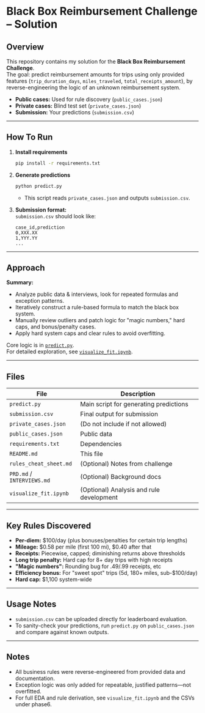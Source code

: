 # Black Box Reimbursement Challenge – Solution

## Overview

This repository contains my solution for the **Black Box Reimbursement Challenge**.  
The goal: predict reimbursement amounts for trips using only provided features (`trip_duration_days`, `miles_traveled`, `total_receipts_amount`), by reverse-engineering the logic of an unknown reimbursement system.

- **Public cases:** Used for rule discovery (`public_cases.json`)
- **Private cases:** Blind test set (`private_cases.json`)
- **Submission:** Your predictions (`submission.csv`)

---

## How To Run

1. **Install requirements**
    ```sh
    pip install -r requirements.txt
    ```

2. **Generate predictions**
    ```sh
    python predict.py
    ```
    - This script reads `private_cases.json` and outputs `submission.csv`.

3. **Submission format:**  
   `submission.csv` should look like:
    ```
    case_id,prediction
    0,XXX.XX
    1,YYY.YY
    ...
    ```

---

## Approach

**Summary:**  
- Analyze public data & interviews, look for repeated formulas and exception patterns.
- Iteratively construct a rule-based formula to match the black box system.
- Manually review outliers and patch logic for "magic numbers," hard caps, and bonus/penalty cases.
- Apply hard system caps and clear rules to avoid overfitting.

Core logic is in [`predict.py`](predict.py).  
For detailed exploration, see [`visualize_fit.ipynb`](visualize_fit.ipynb).

---

## Files

| File                          | Description                                 |
|-------------------------------|---------------------------------------------|
| `predict.py`                  | Main script for generating predictions      |
| `submission.csv`              | Final output for submission                 |
| `private_cases.json`          | (Do not include if not allowed)             |
| `public_cases.json`           | Public data                                 |
| `requirements.txt`            | Dependencies                                |
| `README.md`                   | This file                                   |
| `rules_cheat_sheet.md`        | (Optional) Notes from challenge             |
| `PRD.md` / `INTERVIEWS.md`    | (Optional) Background docs                  |
| `visualize_fit.ipynb`         | (Optional) Analysis and rule development    |

---

## Key Rules Discovered

- **Per-diem:** $100/day (plus bonuses/penalties for certain trip lengths)
- **Mileage:** $0.58 per mile (first 100 mi), $0.40 after that
- **Receipts:** Piecewise, capped; diminishing returns above thresholds
- **Long trip penalty:** Hard cap for 8+ day trips with high receipts
- **"Magic numbers":** Rounding bug for .49/.99 receipts, etc
- **Efficiency bonus:** For "sweet spot" trips (5d, 180+ miles, sub-$100/day)
- **Hard cap:** $1,100 system-wide

---

## Usage Notes

- `submission.csv` can be uploaded directly for leaderboard evaluation.
- To sanity-check your predictions, run `predict.py` on `public_cases.json` and compare against known outputs.

---

## Notes

- All business rules were reverse-engineered from provided data and documentation.
- Exception logic was only added for repeatable, justified patterns—not overfitted.
- For full EDA and rule derivation, see `visualize_fit.ipynb` and the CSVs under phase6.

